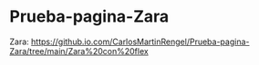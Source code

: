 # Prueba-pagina-Zara

Zara:
https://github.io.com/CarlosMartinRengel/Prueba-pagina-Zara/tree/main/Zara%20con%20flex
